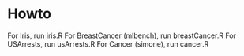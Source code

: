 # Howto
For Iris, run iris.R
For BreastCancer (mlbench), run breastCancer.R
For USArrests, run usArrests.R
For Cancer (simone), run cancer.R
